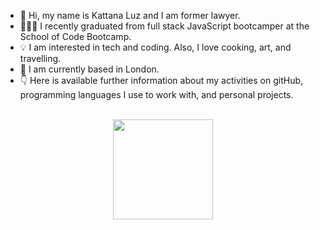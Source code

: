 - 👋 Hi, my name is  Kattana Luz and I am former lawyer.  
- 👩🏻‍💻 I recently graduated from full stack JavaScript bootcamper at the School of Code Bootcamp.
- 💡 I am interested in tech and coding. Also, I love cooking, art, and travelling. 
- 📍 I am currently based in London.
- 👇 Here is available further information about my activities on gitHub, programming languages I use to work with, and personal projects. 
<br>
<div align="center">
  <a href="https://github.com/kattanaluz">
  <img height="160em" src="https://github-readme-stats.vercel.app/api/top-langs/?username=kattanaluz&layout=compact&langs_count=7&theme=buefy" /
</div> 
<!---
kattanaluz/kattanaluz is a ✨ special ✨ repository because its `README.md` (this file) appears on your GitHub profile.
You can click the Preview link to take a look at your changes.
--->
